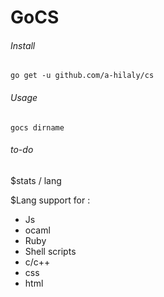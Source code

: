 # GoCS

###### Install

```shell
go get -u github.com/a-hilaly/cs
```

###### Usage


```shell
gocs dirname
```

###### to-do

$stats / lang

$Lang support for :
- Js
- ocaml
- Ruby
- Shell scripts
- c/c++
- css
- html
